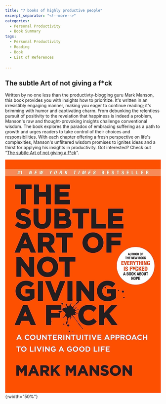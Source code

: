 ```yaml
---
title: "7 books of highly productive people"
excerpt_separator: "<!--more-->"
categories:
  - Personal Productivity
  - Book Summary
tags:
  - Personal Productivity
  - Reading
  - Book
  - List of References

---
```


## The subtle Art of not giving a f*ck
Written by no one less than the productivty-blogging guru Mark Manson, this book provides you with insights how to prioritize. It's written in an irresistibly engaging manner, making you eager to continue reading; it's brimming with humor and captivating charm.
From debunking the relentless pursuit of positivity to the revelation that happiness is indeed a problem, Manson's raw and thought-provoking insights challenge conventional wisdom. The book explores the paradox of embracing suffering as a path to growth and urges readers to take control of their choices and responsibilities. With each chapter offering a fresh perspective on life's complexities, Manson's unfiltered wisdom promises to ignites ideas and a thirst for applying his insights in productivity.
Got interested? Check out “[The subtle Art of not giving a f*ck](https://amzn.to/46BoPIR)”.

![image](/assets/images/book_cover_the_subtle_art.jpg){:width="50%"}